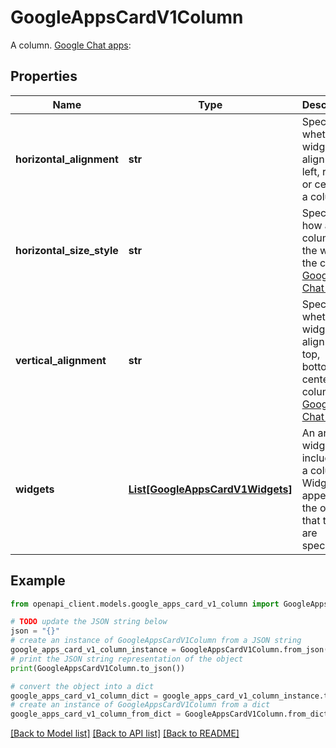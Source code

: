 # GoogleAppsCardV1Column

A column. [Google Chat apps](https://developers.google.com/chat):

## Properties

Name | Type | Description | Notes
------------ | ------------- | ------------- | -------------
**horizontal_alignment** | **str** | Specifies whether widgets align to the left, right, or center of a column. | [optional] 
**horizontal_size_style** | **str** | Specifies how a column fills the width of the card. [Google Chat apps](https://developers.google.com/chat): | [optional] 
**vertical_alignment** | **str** | Specifies whether widgets align to the top, bottom, or center of a column. [Google Chat apps](https://developers.google.com/chat): | [optional] 
**widgets** | [**List[GoogleAppsCardV1Widgets]**](GoogleAppsCardV1Widgets.md) | An array of widgets included in a column. Widgets appear in the order that they are specified. | [optional] 

## Example

```python
from openapi_client.models.google_apps_card_v1_column import GoogleAppsCardV1Column

# TODO update the JSON string below
json = "{}"
# create an instance of GoogleAppsCardV1Column from a JSON string
google_apps_card_v1_column_instance = GoogleAppsCardV1Column.from_json(json)
# print the JSON string representation of the object
print(GoogleAppsCardV1Column.to_json())

# convert the object into a dict
google_apps_card_v1_column_dict = google_apps_card_v1_column_instance.to_dict()
# create an instance of GoogleAppsCardV1Column from a dict
google_apps_card_v1_column_from_dict = GoogleAppsCardV1Column.from_dict(google_apps_card_v1_column_dict)
```
[[Back to Model list]](../README.md#documentation-for-models) [[Back to API list]](../README.md#documentation-for-api-endpoints) [[Back to README]](../README.md)



